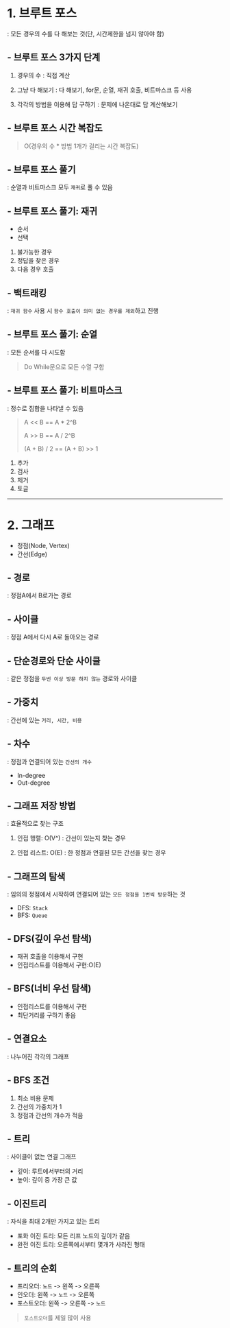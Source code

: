 # 1. 브루트 포스

: 모든 경우의 수를 다 해보는 것(단, 시간제한을 넘지 않아야 함)




## - 브루트 포스 3가지 단계

1. 경우의 수
: 직접 계산

2. 그냥 다 해보기
: 다 해보기, for문, 순열, 재귀 호출, 비트마스크 등 사용

3. 각각의 방법을 이용해 답 구하기
: 문제에 나온대로 답 계산해보기





## - 브루트 포스 시간 복잡도

> O(경우의 수 * 방법 1개가 걸리는 시간 복잡도)




## - 브루트 포스 풀기
: 순열과 비트마스크 모두 `재귀`로 풀 수 있음




## - 브루트 포스 풀기: 재귀

- 순서
- 선택


1. 불가능한 경우
2. 정답을 찾은 경우
3. 다음 경우 호출



## - 백트래킹
: `재귀 함수` 사용 시 `함수 호출이 의미 없는 경우를 제외`하고 진행




## - 브루트 포스 풀기: 순열
: 모든 순서를 다 시도함

>Do While문으로 모든 수열 구함



## - 브루트 포스 풀기: 비트마스크

: 정수로 집합을 나타낼 수 있음

> A << B == A * 2^B
>
> A >> B == A / 2^B
> 
> (A + B) / 2 == (A + B) >> 1


1. 추가
2. 검사
3. 제거
4. 토글

---

# 2. 그래프
- 정점(Node, Vertex)
- 간선(Edge)

## - 경로
: 정점A에서 B로가는 경로

## - 사이클
: 정점 A에서 다시 A로 돌아오는 경로

## - 단순경로와 단순 사이클
: 같은 정점을 `두번 이상 방문 하지 않는` 경로와 사이클

## - 가중치
: 간선에 있는 `거리, 시간, 비용`

## - 차수
: 정점과 연결되어 있는 `간선의 개수`
- In-degree
- Out-degree


## - 그래프 저장 방법
: 효율적으로 찾는 구조

1. 인접 행렬: O(V^)
: 간선이 있는지 찾는 경우

2. 인접 리스트: O(E)
: 한 정점과 연결된 모든 간선을 찾는 경우


## - 그래프의 탐색
: 임의의 정점에서 시작하여 연결되어 있는 `모든 정점을 1번씩 방문`하는 것

- DFS: `Stack`
- BFS: `Queue`

## - DFS(깊이 우선 탐색)
- 재귀 호출을 이용해서 구현
- 인접리스트를 이용해서 구현:O(E)

## - BFS(너비 우선 탐색)
- 인접리스트를 이용해서 구현
- 최단거리를 구하기 좋음


## - 연결요소
: 나누어진 각각의 그래프

## - BFS 조건
1. 최소 비용 문제
2. 간선의 가중치가 1
3. 정점과 간선의 개수가 적음

## - 트리
: 사이클이 없는 연결 그래프
- 깊이: 루트에서부터의 거리
- 높이: 깊이 중 가장 큰 값

## - 이진트리
: 자식을 최대 2개만 가지고 있는 트리
- 포화 이진 트리: 모든 리프 노드의 깊이가 같음
- 완전 이진 트리: 오른쪽에서부터 몇개가 사라진 형태

## - 트리의 순회

- 프리오더: `노드` -> 왼쪽 -> 오른쪽
- 인오더: 왼쪽 -> `노드` -> 오른쪽
- 포스트오더: 왼쪽 -> 오른쪽 -> `노드`

> `포스트오더`를 제일 많이 사용
